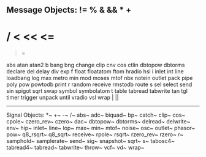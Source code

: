 Message Objects:
!=
%
&
&&
*
+
-
/
<
<<
<=
==
>
>=
>>
abs
atan
atan2
b
bang
bng
change
clip
cnv
cos
ctlin
dbtopow
dbtorms
declare
del
delay
div
exp
f
float
floatatom
ftom
hradio
hsl
i
inlet
int
line
loadbang
log
max
metro
min
mod
moses
mtof
nbx
notein
outlet
pack
pipe
poly
pow
powtodb
print
r
random
receive
rmstodb
route
s
sel
select
send
sin
spigot
sqrt
swap
symbol
symbolatom
t
table
tabread
tabwrite
tan
tgl
timer
trigger
unpack
until
vradio
vsl
wrap
|
||

----------------------------------------------------
Signal Objects:
*~
+~
-~
/~
abs~
adc~
biquad~
bp~
catch~
clip~
cos~
cpole~
czero_rev~
czero~
dac~
dbtopow~
dbtorms~
delread~
delwrite~
env~
hip~
inlet~
line~
lop~
max~
min~
mtof~
noise~
osc~
outlet~
phasor~
pow~
q8_rsqrt~
q8_sqrt~
receive~
rpole~
rsqrt~
rzero_rev~
rzero~
r~
samphold~
samplerate~
send~
sig~
snapshot~
sqrt~
s~
tabosc4~
tabread4~
tabread~
tabwrite~
throw~
vcf~
vd~
wrap~
